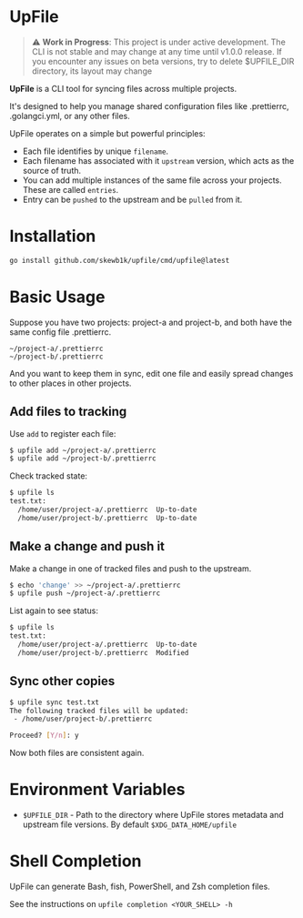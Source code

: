 # UpFile

> ⚠️ **Work in Progress**: This project is under active development.
> The CLI is not stable and may change at any time until v1.0.0 release.
> If you encounter any issues on beta versions, try to delete $UPFILE_DIR directory, its layout may change

**UpFile** is a CLI tool for syncing files across multiple projects.

It's designed to help you manage shared configuration files like .prettierrc, .golangci.yml,
or any other files.

UpFile operates on a simple but powerful principles:

- Each file identifies by unique `filename`.
- Each filename has associated with it `upstream` version, which acts as the source of truth.
- You can add multiple instances of the same file across your projects. These are called `entries`.
- Entry can be `pushed` to the upstream and be `pulled` from it.

# Installation

```bash
go install github.com/skewb1k/upfile/cmd/upfile@latest
```

# Basic Usage

Suppose you have two projects: project-a and project-b, and both have the same config file .prettierrc.

```
~/project-a/.prettierrc
~/project-b/.prettierrc
```

And you want to keep them in sync, edit one file and easily spread changes to other places in other projects.

## Add files to tracking

Use `add` to register each file:

```bash
$ upfile add ~/project-a/.prettierrc
$ upfile add ~/project-b/.prettierrc
```

Check tracked state:

```bash
$ upfile ls
test.txt:
  /home/user/project-a/.prettierrc  Up-to-date
  /home/user/project-b/.prettierrc  Up-to-date
```

## Make a change and push it

Make a change in one of tracked files and push to the upstream.

```bash
$ echo 'change' >> ~/project-a/.prettierrc
$ upfile push ~/project-a/.prettierrc
```

List again to see status:

```bash
$ upfile ls
test.txt:
  /home/user/project-a/.prettierrc  Up-to-date
  /home/user/project-b/.prettierrc  Modified
```

## Sync other copies

```bash
$ upfile sync test.txt
The following tracked files will be updated:
 - /home/user/project-b/.prettierrc

Proceed? [Y/n]: y
```

Now both files are consistent again.

# Environment Variables

- `$UPFILE_DIR` - Path to the directory where UpFile stores metadata and upstream file versions. By default `$XDG_DATA_HOME/upfile`

# Shell Completion

UpFile can generate Bash, fish, PowerShell, and Zsh completion files.

See the instructions on `upfile completion <YOUR_SHELL> -h`
